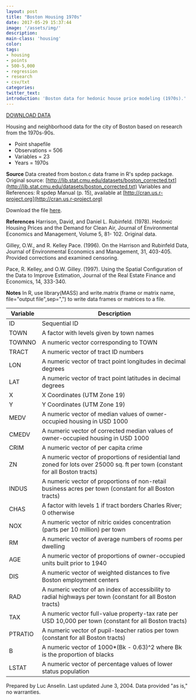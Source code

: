 ```yaml
---
layout: post
title: "Boston Housing 1970s"
date: 2017-05-29 15:37:44
image: '/assets/img/'
description:
main-class: 'housing'
color:
tags:
- housing
- points
- 500-5,000
- regression
- research
- csv/txt
categories:
twitter_text:
introduction: 'Boston data for hedonic house price modeling (1970s).'
---
```

<script>
$('#map').hide();
</script>

[DOWNLOAD DATA](https://s3.amazonaws.com/geoda/data/boston.zip)


Housing and neighborhood data for the city of Boston based on research from the 1970s-90s.

* Point shapefile
* Observations = 506
* Variables = 23
* Years = 1970s

**Source**
Data created from boston.c data frame in R's spdep package. Original source: [http://lib.stat.cmu.edu/datasets/boston_corrected.txt](http://lib.stat.cmu.edu/datasets/boston_corrected.txt)
Variables and References: R spdep Manual (p. 15), available at [http://cran.us.r-project.org](http://cran.us.r-project.org)

Download the file [here](https://s3.amazonaws.com/geoda/data/boston.zip).

**References**
Harrison, David, and Daniel L. Rubinfeld. (1978). Hedonic Housing Prices and the Demand for Clean Air, Journal of Environmental Economics and Management, Volume 5, 81- 102. Original data.

Gilley, O.W., and R. Kelley Pace. (1996). On the Harrison and Rubinfeld Data, Journal of Environmental Economics and Management, 31, 403-405. Provided corrections and examined censoring.

Pace, R. Kelley, and O.W. Gilley. (1997). Using the Spatial Configuration of the Data to Improve Estimation, Journal of the Real Estate Finance and Economics, 14, 333-340.

**Notes**
In R, use library(MASS) and write.matrix (frame or matrix name, file="output file",sep=",") to write data frames or matrices to a file.

|**Variable**|**Description**|
|----|----|
|ID | Sequential ID|
|TOWN | A factor with levels given by town names|
|TOWNNO | A numeric vector corresponding to TOWN|
|TRACT | A numeric vector of tract ID numbers|
|LON | A numeric vector of tract point longitudes in decimal degrees|
|LAT | A numeric vector of tract point latitudes in decimal degrees|
|X | X Coordinates (UTM Zone 19)|
|Y | Y Coordinates (UTM Zone 19)|
|MEDV | A numeric vector of median values of owner-occupied housing in USD 1000|
|CMEDV | A numeric vector of corrected median values of owner-occupied housing in USD 1000|
|CRIM | A numeric vector of per capita crime|
|ZN | A numeric vector of proportions of residential land zoned for lots over 25000 sq. ft per town (constant for all Boston tracts)|
|INDUS | A numeric vector of proportions of non-retail business acres per town (constant for all Boston tracts)|
|CHAS | A factor with levels 1 if tract borders Charles River; 0 otherwise|
|NOX | A numeric vector of nitric oxides concentration (parts per 10 million) per town|
|RM | A numeric vector of average numbers of rooms per dwelling|
|AGE | A numeric vector of proportions of owner-occupied units built prior to 1940|
|DIS | A numeric vector of weighted distances to five Boston employment centers|
|RAD | A numeric vector of an index of accessibility to radial highways per town (constant for all Boston tracts)|
|TAX | A numeric vector full-value property-tax rate per USD 10,000 per town (constant for all Boston tracts)|
|PTRATIO | A numeric vector of pupil-teacher ratios per town (constant for all Boston tracts)|
|B | A numeric vector of 1000*(Bk - 0.63)^2 where Bk is the proportion of blacks|
|LSTAT | A numeric vector of percentage values of lower status population|

Prepared by Luc Anselin. Last updated June 3, 2004. Data provided "as is," no warranties.
